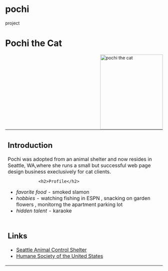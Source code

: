 # pochi
project
<!DOCTYPE html>
<html>
<head>
    <meta charset="utf-8">
<title>Pochi the Cat</title>
</head>
<body>
<div>
    <h1> <b> Pochi the Cat</b> </h1>
</div>
<div>
   <table>
        <tr>
            <td>  
                <h2>Introduction</h2>  
             Pochi was adopted from an animal shelter and now resides in Seattle, WA,where she runs a small but
            successful web page design business execlusively for cat clients.

                <h2>Profile</h2>          
<ul >
<li> <i>favorite food</i> - smoked slamon</li>
<li> <i>hobbies</i> - watching fishing in ESPN , snacking on garden flowers , monitorng the apartment parking lot</li>
<li><i>hidden talent</i> - karaoke </li>
</ul>
</td>
<img src="6978093612_23bc93df6a_b.jpg " alt="pochi the cat"width="200pxl" height="240pxl" align="right"  >
</tr>

 <td>
<h2>Links</h2>
<ul>
  <li> <a href="htttp:://Seattle Animal Control Shelter">Seattle Animal Control Shelter</a></li> 
   <li> <a href="htttp:://Humane Society of the United States">Humane Society of the United States</a></li>
</ul>
</td>
</table>
</div>
</body>
</html>
